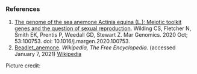 ### References
1. [The genome of the sea anemone Actinia equina (L.): Meiotic toolkit genes and the question of sexual reproduction](https://europepmc.org/article/MED/32057717). Wilding CS, Fletcher N, Smith EK, Prentis P, Weedall GD, Stewart Z. Mar Genomics. 2020 Oct; 53:100753. doi: 10.1016/j.margen.2020.100753.
2. [Beadlet_anemone](https://en.wikipedia.org/wiki/Beadlet_anemone). _Wikipedia, The Free Encyclopedia_. (accessed January 7, 2021)
[Wikipedia](https://en.wikipedia.org/wiki/Beadlet_anemone)


Picture credit:
